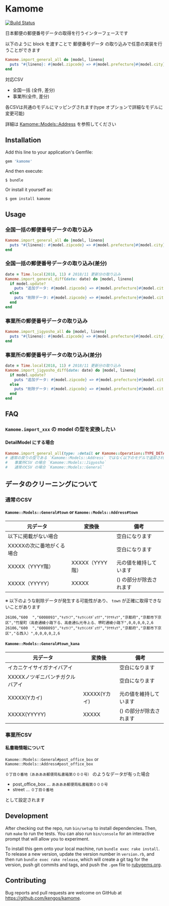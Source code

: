 # Kamome

[![Build Status](https://travis-ci.org/kengos/kamome.svg?branch=master)](https://travis-ci.org/kengos/kamome)

日本郵便の郵便番号データの取得を行うインターフェースです

以下のように block を渡すことで 郵便番号データ の取り込みで任意の実装を行うことができます

```rb
Kamome.import_general_all do |model, lineno|
  puts "#{lineno}: #{model.zipcode} => #{model.prefecture}#{model.city}#{model.town}"
end
```

対応CSV

* 全国一括 (全件, 差分)
* 事業所(全件, 差分)

各CSVは共通のモデルにマッピングされます(type オプションで詳細なモデルに変更可能)

詳細は [Kamome::Models::Address](https://github.com/kengos/kamome/blob/master/lib/kamome/models/address.rb) を参照してください

## Installation

Add this line to your application's Gemfile:

```ruby
gem 'kamome'
```

And then execute:

    $ bundle

Or install it yourself as:

    $ gem install kamome

## Usage

### 全国一括の郵便番号データの取り込み

```rb
Kamome.import_general_all do |model, lineno|
  puts "#{lineno}: #{model.zipcode} => #{model.prefecture}#{model.city}#{model.town}"
end
```

### 全国一括の郵便番号データの取り込み(差分)

```rb
date = Time.local(2018, 11) # 2018/11 更新分の取り込み
Kamome.import_general_diff(date: date) do |model, lineno|
  if model.update?
    puts "追加データ: #{model.zipcode} => #{model.prefecture}#{model.city}#{model.town}"
  else
    puts "削除データ: #{model.zipcode} => #{model.prefecture}#{model.city}#{model.town}"
  end
end
```

### 事業所の郵便番号データの取り込み

```rb
Kamome.import_jigyosho_all do |model, lineno|
  puts "#{lineno}: #{model.zipcode} => #{model.prefecture}#{model.city}#{model.town}"
end
```

### 事業所の郵便番号データの取り込み(差分)

```rb
date = Time.local(2018, 11) # 2018/11 更新分の取り込み
Kamome.import_jigyosho_diff(date: date) do |model, lineno|
  if model.update?
    puts "追加データ: #{model.zipcode} => #{model.prefecture}#{model.city}#{model.town}"
  else
    puts "削除データ: #{model.zipcode} => #{model.prefecture}#{model.city}#{model.town}"
  end
end
```

## FAQ

### `Kamome.import_xxx` の model の型を変換したい

#### DetailModel にする場合

```rb
Kamome.import_general_all(type: :detail or Kamome::Operation::TYPE_DETAIL)
# 通常の戻りの型である `Kamome::Models::Address` ではなく以下のモデルで返却されます
#   事業所CSV の場合 `Kamome::Models::Jigyosho`
#   通常のCSV の場合 `Kamome::Models::General`
```

## データのクリーニングについて

### 通常のCSV

#### `Kamome::Models::General#town` or `Kamome::Models::Address#town`

|元データ|変換後|備考|
|--------|------|----|
|以下に掲載がない場合||空白になります|
|XXXXXの次に番地がくる場合||空白になります|
|XXXXX（YYYY階）|XXXXX（YYYY階）|元の値を維持しています|
|XXXXX（YYYYY）|XXXXX|() の部分が除去されます|

※ 以下のような削除データが発生する可能性があり、 `town` が正確に取得できないことがあります

```
26106,"600  ","6008093","ｷｮｳﾄﾌ","ｷｮｳﾄｼｼﾓｷﾞｮｳｸ","ﾀｹﾔﾁｮｳ","京都府","京都市下京区","竹屋町（高倉通綾小路下る、高倉通仏光寺上る、堺町通綾小路下",0,0,0,0,2,6
26106,"600  ","6008093","ｷｮｳﾄﾌ","ｷｮｳﾄｼｼﾓｷﾞｮｳｸ","ﾀｹﾔﾁｮｳ","京都府","京都市下京区","る西入）",0,0,0,0,2,6
```

#### `Kamome::Models::General#town_kana`

|元データ|変換後|備考|
|--------|------|----|
|イカニケイサイガナイバアイ||空白になります|
|XXXXXノツギニバンチガクルバアイ||空白になります|
|XXXXX(Yカイ)|XXXXX(Yカイ)|元の値を維持しています|
|XXXXX(YYYYY)|XXXXX|() の部分が除去されます|

### 事業所CSV

#### 私書箱情報について

`Kamome::Models::General#post_office_box` or `Kamome::Models::Address#post_office_box`

`０丁目０番地（ああああ郵便局私書箱第０００号）` のようなデータが有った場合

* post_office_box ... `ああああ郵便局私書箱第０００号`
* street ... `０丁目０番地`

として設定されます

## Development

After checking out the repo, run `bin/setup` to install dependencies. Then, run `make` to run the tests. You can also run `bin/console` for an interactive prompt that will allow you to experiment.

To install this gem onto your local machine, run `bundle exec rake install`. To release a new version, update the version number in `version.rb`, and then run `bundle exec rake release`, which will create a git tag for the version, push git commits and tags, and push the `.gem` file to [rubygems.org](https://rubygems.org).

## Contributing

Bug reports and pull requests are welcome on GitHub at https://github.com/kengos/kamome.

